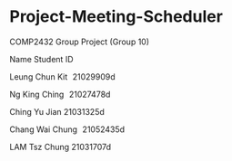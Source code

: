 # Project-Meeting-Scheduler
COMP2432 Group Project (Group 10)


Name                  Student ID

Leung Chun Kit        21029909d

Ng King Ching         21027478d

Ching Yu Jian         21031325d

Chang Wai Chung       21052435d

LAM Tsz Chung         21031707d

